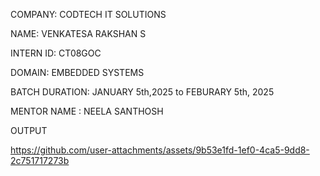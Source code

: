 COMPANY: CODTECH IT SOLUTIONS

NAME: VENKATESA RAKSHAN S

INTERN ID: CT08GOC

DOMAIN: EMBEDDED SYSTEMS

BATCH DURATION: JANUARY 5th,2025 to FEBURARY 5th, 2025

MENTOR NAME : NEELA SANTHOSH

OUTPUT


https://github.com/user-attachments/assets/9b53e1fd-1ef0-4ca5-9dd8-2c751717273b
